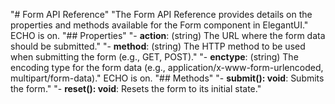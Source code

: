 "# Form API Reference" 
"The Form API Reference provides details on the properties and methods available for the Form component in ElegantUI." 
ECHO is on.
"## Properties" 
"- **action**: (string) The URL where the form data should be submitted." 
"- **method**: (string) The HTTP method to be used when submitting the form (e.g., GET, POST)." 
"- **enctype**: (string) The encoding type for the form data (e.g., application/x-www-form-urlencoded, multipart/form-data)." 
ECHO is on.
"## Methods" 
"- **submit(): void**: Submits the form." 
"- **reset(): void**: Resets the form to its initial state." 
